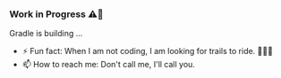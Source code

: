 ### Work in Progress ⚠️🚧

Gradle is building ... 

- ⚡ Fun fact: When I am not coding, I am looking for trails to ride. 🚵🏽‍♀️
- 📫 How to reach me: Don't call me, I'll call you.

<!--
**kioko/kioko** is a ✨ _special_ ✨ repository because its `README.md` (this file) appears on your GitHub profile.

Here are some ideas to get you started:

- 🔭 I’m currently working on ...
- 🌱 I’m currently learning ...
- 👯 I’m looking to collaborate on ...
- 🤔 I’m looking for help with ...
- 💬 Ask me about ...
- 😄 Pronouns: ...

-->
